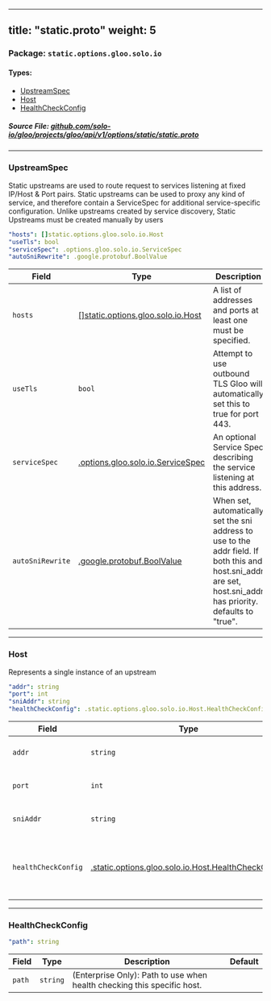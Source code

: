 
---
title: "static.proto"
weight: 5
---

<!-- Code generated by solo-kit. DO NOT EDIT. -->


### Package: `static.options.gloo.solo.io` 
#### Types:


- [UpstreamSpec](#upstreamspec)
- [Host](#host)
- [HealthCheckConfig](#healthcheckconfig)
  



##### Source File: [github.com/solo-io/gloo/projects/gloo/api/v1/options/static/static.proto](https://github.com/solo-io/gloo/blob/master/projects/gloo/api/v1/options/static/static.proto)





---
### UpstreamSpec

 
Static upstreams are used to route request to services listening at fixed IP/Host & Port pairs.
Static upstreams can be used to proxy any kind of service, and therefore contain a ServiceSpec
for additional service-specific configuration.
Unlike upstreams created by service discovery, Static Upstreams must be created manually by users

```yaml
"hosts": []static.options.gloo.solo.io.Host
"useTls": bool
"serviceSpec": .options.gloo.solo.io.ServiceSpec
"autoSniRewrite": .google.protobuf.BoolValue

```

| Field | Type | Description | Default |
| ----- | ---- | ----------- |----------- | 
| `hosts` | [[]static.options.gloo.solo.io.Host](../static.proto.sk/#host) | A list of addresses and ports at least one must be specified. |  |
| `useTls` | `bool` | Attempt to use outbound TLS Gloo will automatically set this to true for port 443. |  |
| `serviceSpec` | [.options.gloo.solo.io.ServiceSpec](../../service_spec.proto.sk/#servicespec) | An optional Service Spec describing the service listening at this address. |  |
| `autoSniRewrite` | [.google.protobuf.BoolValue](https://developers.google.com/protocol-buffers/docs/reference/csharp/class/google/protobuf/well-known-types/bool-value) | When set, automatically set the sni address to use to the addr field. If both this and host.sni_addr are set, host.sni_addr has priority. defaults to "true". |  |




---
### Host

 
Represents a single instance of an upstream

```yaml
"addr": string
"port": int
"sniAddr": string
"healthCheckConfig": .static.options.gloo.solo.io.Host.HealthCheckConfig

```

| Field | Type | Description | Default |
| ----- | ---- | ----------- |----------- | 
| `addr` | `string` | Address (hostname or IP). |  |
| `port` | `int` | Port the instance is listening on. |  |
| `sniAddr` | `string` | Address to use for SNI if using ssl. |  |
| `healthCheckConfig` | [.static.options.gloo.solo.io.Host.HealthCheckConfig](../static.proto.sk/#healthcheckconfig) | (Enterprise Only): Host specific health checking configuration. |  |




---
### HealthCheckConfig



```yaml
"path": string

```

| Field | Type | Description | Default |
| ----- | ---- | ----------- |----------- | 
| `path` | `string` | (Enterprise Only): Path to use when health checking this specific host. |  |





<!-- Start of HubSpot Embed Code -->
<script type="text/javascript" id="hs-script-loader" async defer src="//js.hs-scripts.com/5130874.js"></script>
<!-- End of HubSpot Embed Code -->
